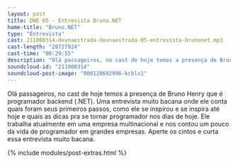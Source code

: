 ```yaml
---
layout: post
title: DNE 05 - Entrevista Bruno.NET
home-title: "Bruno.NET"
type: "Entrevista"
cast: 211000314-devnaestrada-devnaestrada-05-entrevista-brunonet.mp3
cast-length: "28727924"
cast-time: "00:29:55"
description: "Olá passageiros, no cast de hoje temos a presença de Bruno Henry que é programador backend (.NET), aperte os cintos e venha conosco!"
soundcloud-id: "211000314"
soundcloud-post-image: "000120692996-kcblx1"
---
```


Olá passageiros, no cast de hoje temos a presença de Bruno Henry que é programador backend (.NET). Uma entrevista muito bacana onde ele conta quais foram seus primeiros passos, como ele se inspirou e se inspira até hoje e quais as dicas pra se tornar programador nos dias de hoje. Ele trabalha atualmente em uma empresa multinacional e nos contou um pouco da vida de programador em grandes empresas. Aperte os cintos e curta essa entrevista muito bacana.

{% include modules/post-extras.html %}